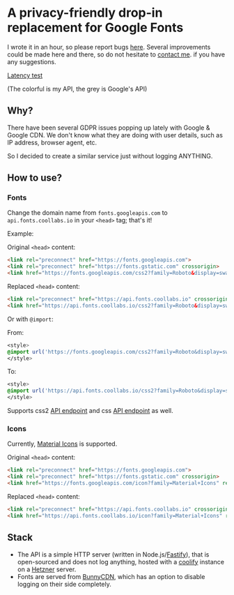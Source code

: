 # A privacy-friendly drop-in replacement for Google Fonts

I wrote it in an hour, so please report bugs [here](https://github.com/coollabsio/fonts/issues/new).
Several improvements could be made here and there, so do not hesitate to [contact me](https://docs.coollabs.io/contact). if you have any suggestions.

[Latency test](https://latency.apex.sh/?url=https%3A%2F%2Fapi.fonts.coollabs.io%2Fcss2%3Ffamily%3DRoboto%26display%3Dswap&compare=https%3A%2F%2Ffonts.googleapis.com%2Fcss2%3Ffamily%3DRoboto%26display%3Dswap)

(The colorful is my API, the grey is Google's API)

## Why?

There have been several GDPR issues popping up lately with Google & Google CDN. We don't know what they are doing with user details, such as IP address, browser agent, etc.

So I decided to create a similar service just without logging ANYTHING.

## How to use?

### Fonts
Change the domain name from `fonts.googleapis.com` to `api.fonts.coollabs.io` in your `<head>` tag; that's it!

Example:

Original `<head>` content:
```html
<link rel="preconnect" href="https://fonts.googleapis.com">
<link rel="preconnect" href="https://fonts.gstatic.com" crossorigin>
<link href="https://fonts.googleapis.com/css2?family=Roboto&display=swap" rel="stylesheet">
```

Replaced `<head>` content:
```html
<link rel="preconnect" href="https://api.fonts.coollabs.io" crossorigin>
<link href="https://api.fonts.coollabs.io/css2?family=Roboto&display=swap" rel="stylesheet">
```

Or with `@import`:

From:
```css
<style>
@import url('https://fonts.googleapis.com/css2?family=Roboto&display=swap');
</style>
```

To: 
```css
<style>
@import url('https://api.fonts.coollabs.io/css2?family=Roboto&display=swap');
</style>
```

Supports css2 [API endpoint](https://developers.google.com/fonts/docs/css2) and css [API endpoint](https://developers.google.com/fonts/docs/getting_started) as well.

### Icons

Currently, [Material Icons](https://fonts.google.com/icons) is supported.

Original `<head>` content:
```html
<link rel="preconnect" href="https://fonts.googleapis.com">
<link rel="preconnect" href="https://fonts.gstatic.com" crossorigin>
<link href="https://fonts.googleapis.com/icon?family=Material+Icons" rel="stylesheet">
```

Replaced `<head>` content:
```html
<link rel="preconnect" href="https://api.fonts.coollabs.io" crossorigin>
<link href="https://api.fonts.coollabs.io/icon?family=Material+Icons" rel="stylesheet">
```

## Stack
- The API is a simple HTTP server (written in Node.js/[Fastify](https://fastify.io)), that is open-sourced and does not log anything, hosted with a [coolify](https://coolify.io) instance on a [Hetzner](https://hetzner.com) server.
- Fonts are served from [BunnyCDN](https://bunny.net), which has an option to disable logging on their side completely.
